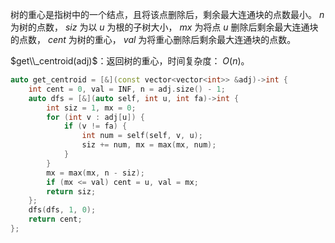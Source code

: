 树的重心是指树中的一个结点，且将该点删除后，剩余最大连通块的点数最小。 $n$ 为树的点数， $siz$ 为以 $u$ 为根的子树大小， $mx$ 为将点 $u$ 删除后剩余最大连通块的点数， $cent$ 为树的重心， $val$ 为将重心删除后剩余最大连通块的点数。

$get\\_centroid(adj)$：返回树的重心，时间复杂度： $O(n)$。

```c++
auto get_centroid = [&](const vector<vector<int>> &adj)->int {
    int cent = 0, val = INF, n = adj.size() - 1;
    auto dfs = [&](auto self, int u, int fa)->int {
        int siz = 1, mx = 0;
        for (int v : adj[u]) {
            if (v != fa) {
                int num = self(self, v, u);
                siz += num, mx = max(mx, num);
            }
        }
        mx = max(mx, n - siz);
        if (mx <= val) cent = u, val = mx;
        return siz;
    };
    dfs(dfs, 1, 0);
    return cent;
};
```
